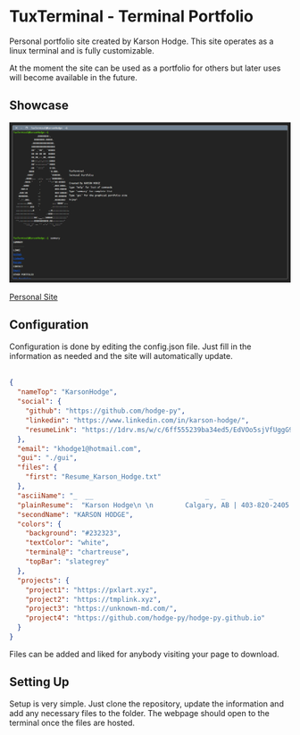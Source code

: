 # TuxTerminal - Terminal Portfolio

Personal portfolio site created by Karson Hodge. This site operates as a linux terminal and
is fully customizable. 

At the moment the site can be used as a portfolio for others but later uses will become 
available in the future.

## Showcase

![hodge-py.github.io](/hodge-py.github.io_.png "hodge-py.github.io")

[Personal Site](https://hodge-py.github.io)

## Configuration

Configuration is done by editing the config.json file. Just fill in the information as needed
and the site will automatically update.

```json

{
  "nameTop": "KarsonHodge",
  "social": {
    "github": "https://github.com/hodge-py",
    "linkedin": "https://www.linkedin.com/in/karson-hodge/",
    "resumeLink": "https://1drv.ms/w/c/6ff555239ba34ed5/EdVOo5sjVfUggG99zAAAAAABuRg_yZ7LePIYZp8MMvy4Ig"
  },
  "email": "khodge1@hotmail.com",
  "gui": "./gui",
  "files": {
    "first": "Resume_Karson_Hodge.txt"
  },
  "asciiName": "_  __                            _   _           _            \n| |/ /__ _ _ __ ___  ___  _ __   | | | | ___   __| | __ _  ___ \n| ' // _` | '__/ __|/ _ \\| '_ \\  | |_| |/ _ \\ / _` |/ _` |/ _ \\\n| . \\ (_| | |  \\__ \\ (_) | | | | |  _  | (_) | (_| | (_| |  __/\n|_|\\_\\__,_|_|  |___/\\___/|_| |_| |_| |_|\\___/ \\__,_|\\__, |\\___|\n                                                    |___/  ",
  "plainResume":  "Karson Hodge\n \n        Calgary, AB | 403-820-2405 | khodge1@hotmail.com | https://hodge-py.github.io/ \n \n        \n \n        EDUCATION\n \n        Southern Arkansas University\tAug 2023 – Present\n \n        Master of Science in Computer and Information Science\n \n        * Cumulative GPA: 3.8 / 4.0\n \n        * Concentration in Data Science\n \n        * Advanced Programming Concepts, Database Management Systems.\n \n        \n \n        University of Lethbridge\tSept 2016 – Apr 2021\n \n        Bachelor of Science in Applied Statistics\n \n        * Concentration in Economics\t\n \n        \t\n \n        WORK EXPERIENCE\t\n \n        Eaton Corporation\tCalgary, AB\n \n        Continuous Improvement Intern\tMay 2024 – Present\n \n        * Assumed the role of product specialist along with all duties associated when filling in for a full-time employee on five weeks leave.\n \n        * Handled the operations of the panel board line, maintaining a safe level of uptime to ensure production targets were met.\n \n        * Redesigned inventory layout and implemented a new labelling system, reducing item retrieval time by ease of access and standardization.\n \n        * Developed and implemented protocols for efficient data loading, minimizing errors and improving data reliability.\n \n        \n \n        Peoples Trust Company\tCalgary, AB\n \n        Real Estate Analyst\tFeb 2022 – July 2023\n \n        * Provided Underwriting for CMHC insured commercial loans to verify information, calculate risk, and insert profit spread.\n \n        * Utilized excel to build cashflow models of pre-existing or construction-based properties, using financials and broker provided packages.\n \n        * Verified new purchases of existing properties by either completing an internal assumption or CMHC approved replacement of covenant.\n \n        * Created relationships with mortgage brokers when working on new deals, gathering documentation and networking at events.\n \n        * Maintained strong lines of communication with colleagues to assure deals are vetted and processed correctly.\n \n        \n \n        Universal Rehabilitation Service Agency\tCalgary, AB\n \n        Data Analyst and Quality Assurance\tNOV 2021 – Feb 2022\n \n        * Developed and utilized databases with Microsoft Excel to improve quality control.\n \n        * Modelled confidential data with accurate charts, metrics, and trends to evaluate programs impact.\n \n        * Audited licenses and program files vetting for any legal mistakes or incorrect forms in compliance with accreditation agency standards.\n \n        * Proposed new data collection strategies while maintaining great verbal and written communication with management to improve the development of documentation and policy.\n \n        * Initiated a research project with Python and its statistical analysis modules to analyse program goals and develop dashboards with Power BI.\n \n        \n \n        PROJECTS\t\n \n        Unknown-md.com\tFeb 2024 – Present\n \n        * Markdown editor and render built with a HTML, CSS, JavaScript, and PHP Stack with the Bootstrap Framework and jQuery library.\n \n        \n \n        ADDITIONAL\t\n \n        Languages: Python, Java, SQL, JavaScript, HTML, and CSS.\n \n        Misc: Linux Commands, Pandas, NumPy, and Matplotlib.\n \n        LinkedIn: https://www.linkedin.com/in/karson-hodge/",
  "secondName": "KARSON HODGE",
  "colors": {
    "background": "#232323",
    "textColor": "white",
    "terminal@": "chartreuse",
    "topBar": "slategrey"
  },
  "projects": {
    "project1": "https://pxlart.xyz",
    "project2": "https://tmplink.xyz",
    "project3": "https://unknown-md.com/",
    "project4": "https://github.com/hodge-py/hodge-py.github.io"
  }
}

```

Files can be added and liked for anybody visiting your page to download.


## Setting Up

Setup is very simple. Just clone the repository, update the information and add any necessary files
to the folder. The webpage should open to the terminal once the files are hosted.
